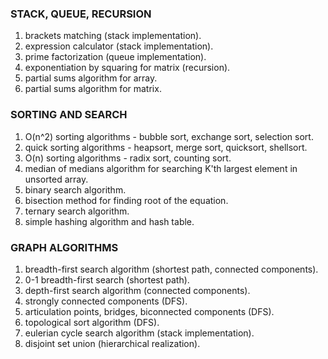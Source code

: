 ### STACK, QUEUE, RECURSION
1. brackets matching (stack implementation).
2. expression calculator (stack implementation).
3. prime factorization (queue implementation).
4. exponentiation by squaring for matrix (recursion).
5. partial sums algorithm for array.
6. partial sums algorithm for matrix.

### SORTING AND SEARCH
1. O(n^2) sorting algorithms - bubble sort, exchange sort, selection sort.
2. quick sorting algorithms - heapsort, merge sort, quicksort, shellsort.
3. O(n) sorting algorithms - radix sort, counting sort.
4. median of medians algorithm for searching K'th largest element in unsorted array.
5. binary search algorithm.
6. bisection method for finding root of the equation.
7. ternary search algorithm.
8. simple hashing algorithm and hash table.

### GRAPH ALGORITHMS
1. breadth-first search algorithm (shortest path, connected components).
2. 0-1 breadth-first search (shortest path).
3. depth-first search algorithm (connected components).
4. strongly connected components (DFS).
5. articulation points, bridges, biconnected components (DFS).
6. topological sort algorithm (DFS).
7. eulerian cycle search algorithm (stack implementation).
8. disjoint set union (hierarchical realization).
